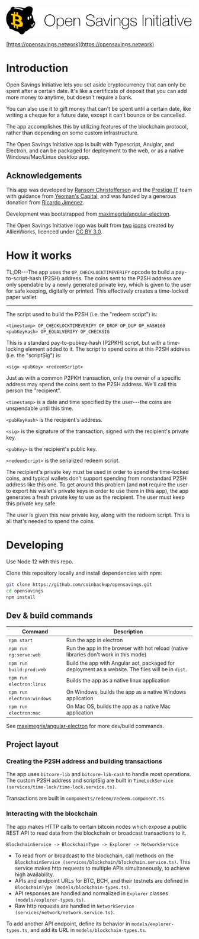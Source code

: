 ![Open Savings Initiative](./osi-logo.png)

[https://opensavings.network](https://opensavings.network)

# Introduction

Open Savings Initiative lets you set aside cryptocurrency that can only be spent after a certain date. It's like a certificate of deposit that you can add more money to anytime, but doesn't require a bank.

You can also use it to gift money that can't be spent until a certain date, like writing a cheque for a future date, except it can't bounce or be cancelled.

The app accomplishes this by utilizing features of the blockchain protocol, rather than depending on some custom infrastructure.

The Open Savings Initiative app is built with Typescript, Anuglar, and Electron, and can be packaged for deployment to the web, or as a native Windows/Mac/Linux desktop app.

## Acknowledgements

This app was developed by [Ransom Christofferson](http://ransomchristofferson.com/) and the [Prestige IT](https://prestigeit.io/) team with guidance from [Yeoman's Capital](https://www.yeomans.capital/), and was funded by a generous donation from [Ricardo Jimenez](https://www.linkedin.com/in/ricardojimenezh/).

Development was bootstrapped from [maximegris/angular-electron](https://github.com/maximegris/angular-electron).

The Open Savings Initiative logo was built from [two](https://www.iconfinder.com/icons/1175307/piggy_piggycoin_icon) [icons](https://www.iconfinder.com/icons/1175251/bitcoin_btc_cryptocurrency_icon) created by AllienWorks, licenced under [CC BY 3.0](https://creativecommons.org/licenses/by/3.0/).

# How it works

TL;DR---The app uses the `OP_CHECKLOCKTIMEVERIFY` opcode to build a pay-to-script-hash (P2SH) address. The coins sent to the P2SH address are only spendable by a newly generated private key, which is given to the user for safe keeping, digitally or printed. This effectively creates a time-locked paper wallet.

___

The script used to build the P2SH (i.e. the "redeem script") is:

```
<timestamp> OP_CHECKLOCKTIMEVERIFY OP_DROP OP_DUP OP_HASH160 <pubKeyHash> OP_EQUALVERIFY OP_CHECKSIG
```

This is a standard pay-to-pubkey-hash (P2PKH) script, but with a time-locking element added to it. The script to spend coins at this P2SH address (i.e. the "scriptSig") is:

```
<sig> <pubKey> <redeemScript>
```

Just as with a common P2PKH transaction, only the owner of a specific address may spend the coins sent to the P2SH address. We'll call this person the "recipient".


`<timestamp>` is a date and time specified by the user---the coins are unspendable until this time.

`<pubKeyHash>` is the recipient's address.

`<sig>` is the signature of the transaction, signed with the recipient's private key.

`<pubKey>` is the recipient's public key.

`<redeemScript>` is the serialized redeem script.

The recipient's private key must be used in order to spend the time-locked coins, and typical wallets don't support spending from nonstandard P2SH address like this one. To get around this problem (and **not** require the user to export his wallet's private keys in order to use them in this app), the app generates a fresh private key to use as the recipient. The user must keep this private key safe.

The user is given this new private key, along with the redeem script. This is all that's needed to spend the coins.


# Developing

Use Node 12 with this repo.

Clone this repository locally and install dependencies with npm:

``` bash
git clone https://github.com/coinbackup/opensavings.git
cd opensavings
npm install
```

## Dev & build commands

|Command|Description|
|--|--|
|`npm start`| Run the app in electron |
|`npm run ng:serve:web`| Run the app in the browser with hot reload (native libraries don't work in this mode) |
|`npm run build:prod:web`| Build the app with Angular aot, packaged for deployment as a website. The files will be in `dist`. |
|`npm run electron:linux`| Builds the app as a native linux application |
|`npm run electron:windows`| On Windows, builds the app as a native Windows application |
|`npm run electron:mac`| On Mac OS, builds the app as a native Mac application |

See [maximegris/angular-electron](https://github.com/maximegris/angular-electron) for more dev/build commands.

## Project layout

### Creating the P2SH address and building transactions

The app uses `bitcore-lib` and `bitcore-lib-cash` to handle most operations. The custom P2SH address and scriptSig are built in `TimeLockService (services/time-lock/time-lock.service.ts)`.

Transactions are built in `components/redeem/redeem.component.ts`.

### Interacting with the blockchain

The app makes HTTP calls to certain bitcoin nodes which expose a public REST API to read data from the blockchain or broadcast transactions to it.

```
BlockchainService -> BlockchainType -> Explorer -> NetworkService
```

* To read from or broadcast to the blockchain, call methods on the `BlockchainService (services/blockchain/blockchain.service.ts)`. This service makes http requests to multiple APIs simultaneously, to achieve high availability.
* APIs and endpoint URLs for BTC, BCH, and their testnets are defined in `BlockchainType (models/blockchain-types.ts)`.
* API responses are handled and normalized in `Explorer` classes `(models/explorer-types.ts)`.
* Raw http requests are handled in `NetworkService (services/network/network.service.ts)`.

To add another API endpoint, define its behavior in `models/explorer-types.ts`, and add its URL in `models/blockchain-types.ts`.